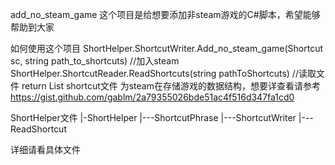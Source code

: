add_no_steam_game
这个项目是给想要添加非steam游戏的C#脚本，希望能够帮助到大家

如何使用这个项目
ShortHelper.ShortcutWriter.Add_no_steam_game(Shortcut sc, string path_to_shortcuts) //加入steam
ShortHelper.ShortcutReader.ReadShortcuts(string pathToShortcuts) //读取文件 return List<Shortcut>
shortcut文件
为steam在存储游戏的数据结构，想要详查看请参考 https://gist.github.com/gablm/2a79355026bde51ac4f516d347fa1cd0

ShortHelper文件
|-ShortHelper
|---ShortcutPhrase
|---ShortcutWriter
|---ReadShortcut

详细请看具体文件

